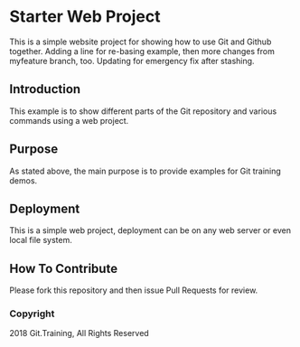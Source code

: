 # Starter Web Project

This is a simple website project for showing how to use Git and Github together.  Adding a line for re-basing example, then more changes from myfeature branch, too. Updating for emergency fix after stashing.

## Introduction

This example is to show different parts of the Git repository and various commands using a web project.

## Purpose

As stated above, the main purpose is to provide examples for Git training demos.

## Deployment

This is a simple web project, deployment can be on any web server or even local file system.

## How To Contribute

Please fork this repository and then issue Pull Requests for review.

### Copyright

2018 Git.Training, All Rights Reserved